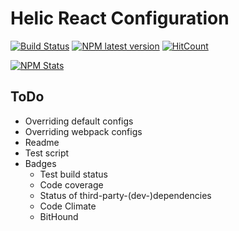 # Helic React Configuration

[![Build Status](https://travis-ci.org/rusty1s/helic-react-config.svg?branch=master)](https://travis-ci.org/rusty1s/helic-react-config)
[![NPM latest version](https://img.shields.io/node/v/helic-react-config.svg?style=flat)](http://nodejs.org/download/)
[![HitCount](https://hitt.herokuapp.com/rusty1s/helic-react-config.svg)](https://github.com/rusty1s/helic-react-config)

[![NPM Stats](https://nodei.co/npm/helic-react-config.png?downloads=true&downloadRank=true&stars=true)](https://www.npmjs.com/package/helic-react-config)

## ToDo

* Overriding default configs
* Overriding webpack configs
* Readme
* Test script
* Badges
  * Test build status
  * Code coverage
  * Status of third-party-(dev-)dependencies
  * Code Climate
  * BitHound
